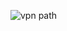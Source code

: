 <p align="center">
   
![vpn path](https://github.com/user-attachments/assets/a3dd63ee-2382-4cb9-bfc3-1d5b0d162383)
